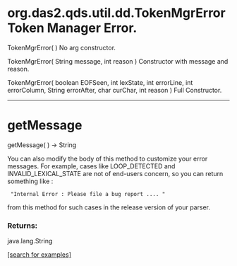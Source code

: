 # org.das2.qds.util.dd.TokenMgrErrorToken Manager Error.
TokenMgrError( )
No arg constructor.

TokenMgrError( String message, int reason )
Constructor with message and reason.

TokenMgrError( boolean EOFSeen, int lexState, int errorLine, int errorColumn, String errorAfter, char curChar, int reason )
Full Constructor.

***
<a name="getMessage"></a>
# getMessage
getMessage(  ) &rarr; String

You can also modify the body of this method to customize your error messages.
 For example, cases like LOOP_DETECTED and INVALID_LEXICAL_STATE are not
 of end-users concern, so you can return something like :

     "Internal Error : Please file a bug report .... "

 from this method for such cases in the release version of your parser.

### Returns:
java.lang.String


<a href="https://github.com/autoplot/dev/search?q=getMessage&unscoped_q=getMessage">[search for examples]</a>

